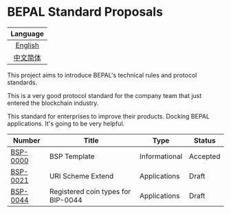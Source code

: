 # BEPAL Standard Proposals


|         Language         |
| :----------------------: |
|   [English](README.md)   |
| [中文简体](README_cn.md) |

This project aims to introduce BEPAL's technical rules and protocol standards.

This is a very good protocol standard for the company team that just entered the blockchain industry.

This standard for enterprises to improve their products. Docking BEPAL applications. It's going to be very helpful.


| Number                           | Title                                                          | Type          | Status   |
|----------------------------------|----------------------------------------------------------------|---------------|----------|
| [BSP-0000](bsp-0000/bsp-0000.md) | BSP Template                                                   | Informational | Accepted |
| [BSP-0021](bsp-0021/bsp-0021.md) | URI Scheme Extend                                              | Applications  | Draft    |
| [BSP-0044](bsp-0044/bsp-0044.md) | Registered coin types for BIP-0044                             | Applications  | Draft    |